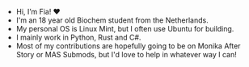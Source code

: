 - Hi, I’m Fia! ❤︎
- I'm an 18 year old Biochem student from the Netherlands.
- My personal OS is Linux Mint, but I often use Ubuntu for building.
- I mainly work in Python, Rust and C#.
- Most of my contributions are hopefully going to be on Monika After Story or MAS Submods, but I'd love to help in whatever way I can!
<!---
feiyaaa/feiyaaa is a ✨ special ✨ repository because its `README.md` (this file) appears on your GitHub profile.
You can click the Preview link to take a look at your changes.
--->
